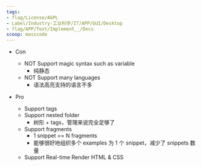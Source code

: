```yaml
---
tags:
- flag/License/AGPL
- Label/Industry-工业科学/IT/APP/GUI/Desktop
- flag/APP/Text/Implement__/Docs
scoop: masscode
---
```


- Con
    - NOT Support magic syntax such as variable
        - 纯静态
    - NOT Support many languages
        - 语法高亮支持的语言不多

- Pro
    - Support tags
    - Support nested folder
        - 树形 + tags，管理来说完全足够了
    - Support fragments
        - 1 snippet == N fragments
        - 能够很好地组织多个 examples 为 1 个 snippet，减少了 snippets 数量
    - Support Real-time Render HTML & CSS
